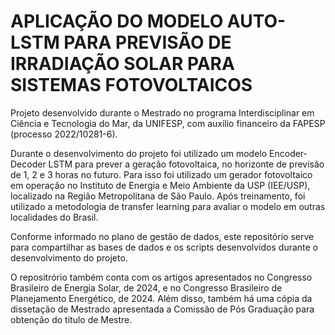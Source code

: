 # APLICAÇÃO DO MODELO AUTO-LSTM PARA PREVISÃO DE IRRADIAÇÃO SOLAR PARA SISTEMAS FOTOVOLTAICOS

Projeto desenvolvido durante o Mestrado no programa Interdisciplinar em Ciência e Tecnologia do Mar, da UNIFESP, com auxilio financeiro da FAPESP (processo 2022/10281-6).

Durante o desenvolvimento do projeto foi utilizado um modelo Encoder-Decoder LSTM para prever a geração fotovoltaica, no horizonte de previsão de 1, 2 e 3 horas no futuro. Para isso foi utilizado um gerador fotovoltaico em operação no Instituto de Energia e Meio Ambiente da USP (IEE/USP), localizado na Região Metropolitana de São Paulo. Após treinamento, foi utilizado a metodologia de transfer learning para avaliar o modelo em outras localidades do Brasil.

Conforme informado no plano de gestão de dados, este repositório serve para compartilhar as bases de dados e os scripts desenvolvidos durante o desenvolvimento do projeto.

O repositrório também conta com os artigos apresentados no Congresso Brasileiro de Energia Solar, de 2024, e no Congresso Brasileiro de Planejamento Energético, de 2024. Além disso, também há uma cópia da dissetação de Mestrado apresentada a Comissão de Pós Graduação para obtenção do titulo de Mestre.
